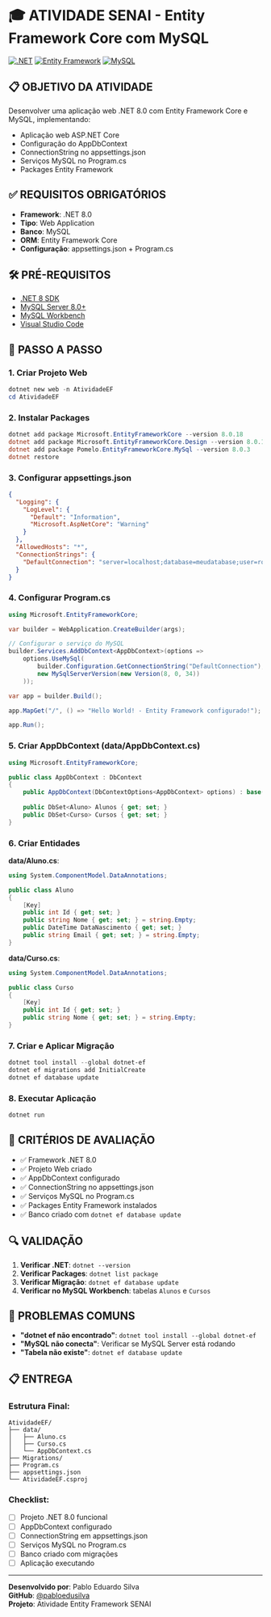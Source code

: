 # 🎓 ATIVIDADE SENAI - Entity Framework Core com MySQL

[![.NET](https://img.shields.io/badge/.NET-8.0-512BD4?logo=dotnet)](https://dotnet.microsoft.com/)
[![Entity Framework](https://img.shields.io/badge/Entity%20Framework-Core%208.0-512BD4)](https://docs.microsoft.com/en-us/ef/)
[![MySQL](https://img.shields.io/badge/MySQL-8.0-4479A1?logo=mysql&logoColor=white)](https://www.mysql.com/)

## 📋 OBJETIVO DA ATIVIDADE

Desenvolver uma aplicação web .NET 8.0 com Entity Framework Core e MySQL, implementando:
- Aplicação web ASP.NET Core
- Configuração do AppDbContext
- ConnectionString no appsettings.json
- Serviços MySQL no Program.cs
- Packages Entity Framework

## ✅ REQUISITOS OBRIGATÓRIOS

- **Framework**: .NET 8.0
- **Tipo**: Web Application
- **Banco**: MySQL
- **ORM**: Entity Framework Core
- **Configuração**: appsettings.json + Program.cs

## 🛠️ PRÉ-REQUISITOS

- [.NET 8 SDK](https://dotnet.microsoft.com/download/dotnet/8.0)
- [MySQL Server 8.0+](https://dev.mysql.com/downloads/mysql/)
- [MySQL Workbench](https://dev.mysql.com/downloads/workbench/)
- [Visual Studio Code](https://code.visualstudio.com/)

## 🚀 PASSO A PASSO

### 1. Criar Projeto Web
```powershell
dotnet new web -n AtividadeEF
cd AtividadeEF
```

### 2. Instalar Packages
```powershell
dotnet add package Microsoft.EntityFrameworkCore --version 8.0.18
dotnet add package Microsoft.EntityFrameworkCore.Design --version 8.0.18
dotnet add package Pomelo.EntityFrameworkCore.MySql --version 8.0.3
dotnet restore
```

### 3. Configurar appsettings.json
```json
{
  "Logging": {
    "LogLevel": {
      "Default": "Information",
      "Microsoft.AspNetCore": "Warning"
    }
  },
  "AllowedHosts": "*",
  "ConnectionStrings": {
    "DefaultConnection": "server=localhost;database=meudatabase;user=root;password=1234"
  }
}
```

### 4. Configurar Program.cs
```csharp
using Microsoft.EntityFrameworkCore;

var builder = WebApplication.CreateBuilder(args);

// Configurar o serviço do MySQL
builder.Services.AddDbContext<AppDbContext>(options =>
    options.UseMySql(
        builder.Configuration.GetConnectionString("DefaultConnection"),
        new MySqlServerVersion(new Version(8, 0, 34))
    ));

var app = builder.Build();

app.MapGet("/", () => "Hello World! - Entity Framework configurado!");

app.Run();
```

### 5. Criar AppDbContext (data/AppDbContext.cs)
```csharp
using Microsoft.EntityFrameworkCore;

public class AppDbContext : DbContext
{
    public AppDbContext(DbContextOptions<AppDbContext> options) : base(options) { }
    
    public DbSet<Aluno> Alunos { get; set; }
    public DbSet<Curso> Cursos { get; set; }
}
```

### 6. Criar Entidades
**data/Aluno.cs**:
```csharp
using System.ComponentModel.DataAnnotations;

public class Aluno
{
    [Key]
    public int Id { get; set; }
    public string Nome { get; set; } = string.Empty;
    public DateTime DataNascimento { get; set; }
    public string Email { get; set; } = string.Empty;
}
```

**data/Curso.cs**:
```csharp
using System.ComponentModel.DataAnnotations;

public class Curso
{
    [Key]
    public int Id { get; set; }
    public string Nome { get; set; } = string.Empty;
}
```

### 7. Criar e Aplicar Migração
```powershell
dotnet tool install --global dotnet-ef
dotnet ef migrations add InitialCreate
dotnet ef database update
```

### 8. Executar Aplicação
```powershell
dotnet run
```

## 🎯 CRITÉRIOS DE AVALIAÇÃO

- ✅ Framework .NET 8.0
- ✅ Projeto Web criado
- ✅ AppDbContext configurado
- ✅ ConnectionString no appsettings.json
- ✅ Serviços MySQL no Program.cs
- ✅ Packages Entity Framework instalados
- ✅ Banco criado com `dotnet ef database update`

## 🔍 VALIDAÇÃO

1. **Verificar .NET**: `dotnet --version`
2. **Verificar Packages**: `dotnet list package`
3. **Verificar Migração**: `dotnet ef database update`
4. **Verificar no MySQL Workbench**: tabelas `Alunos` e `Cursos`

## 🚨 PROBLEMAS COMUNS

- **"dotnet ef não encontrado"**: `dotnet tool install --global dotnet-ef`
- **"MySQL não conecta"**: Verificar se MySQL Server está rodando
- **"Tabela não existe"**: `dotnet ef database update`

## 📋 ENTREGA

### Estrutura Final:
```
AtividadeEF/
├── data/
│   ├── Aluno.cs
│   ├── Curso.cs
│   └── AppDbContext.cs
├── Migrations/
├── Program.cs
├── appsettings.json
└── AtividadeEF.csproj
```

### Checklist:
- [ ] Projeto .NET 8.0 funcional
- [ ] AppDbContext configurado
- [ ] ConnectionString em appsettings.json
- [ ] Serviços MySQL no Program.cs
- [ ] Banco criado com migrações
- [ ] Aplicação executando

---

**Desenvolvido por**: Pablo Eduardo Silva  
**GitHub**: [@pabloedusilva](https://github.com/pabloedusilva)  
**Projeto**: Atividade Entity Framework SENAI
